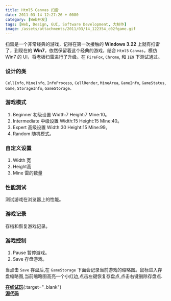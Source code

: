 ```yaml
---
title: Html5 Canvas 扫雷
date: 2011-03-14 12:27:26 + 0080
category: [Web开发]
tags: [Web, Design, GUI, Software Development, 大制作]
image: /assets/attachments/2011/03/14_122354_c02fgame.gif
---
```


扫雷是一个非常经典的游戏，记得在第一次接触的 **Windows 3.22** 上就有扫雷了，到现在的 **Win7**，依然保留着这个经典的游戏，结合 `Html5` `Canvas`，模仿 Win7 的 UI，将老板扫雷进行了升级。在 `FireFox`, `Chrome`, 和 `IE9` 下测试通过。  

### 设计的类
 `CellInfo`, `MineInfo`, `InfoProcess`, `CellRender`, `MineArea`, `GameInfo`, `GameStatus`, `Game`, `StorageInfo`, `GameStorage。`  


### 游戏模式  
1. Beginner 初级设置 Width:7 Height:7 Mine:10。  
1. Intermediate 中级设置 Width:15 Height:15 Mine:40。  
1. Expert 高级设置 Width:30 Height:15 Mine:99。  
1. Random 随机模式。  

### 自定义设置
1. Width 宽  
1. Height高  
1. Mine 雷的数量   

### 性能测试  
测试游戏在浏览器上的性能。  

### 游戏记录
存档和恢复游戏记录。  

### 游戏控制
1. Pause 暂停游戏。  
1. Save 存盘游戏。  

当点击 `Save` 存盘后,在 `GameStorage` 下面会记录当前游戏的缩略图。鼠标进入存盘缩略图,当前缩略图高亮一个小红边,点击左键恢复存盘点,点击右键删除存盘点.  

[**在线试玩**](/assets/playground/canvas-mine-sweeper/canvas-mine-sweeper.html){:target="_blank"}    
[**源代码**](/assets/attachments/2011/03/14_122602_2yq5MineSweeper.zip) 
